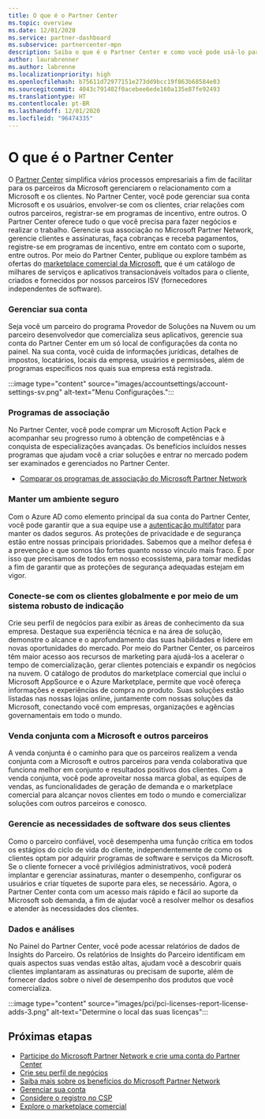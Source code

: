 ```yaml
---
title: O que é o Partner Center
ms.topic: overview
ms.date: 12/01/2020
ms.service: partner-dashboard
ms.subservice: partnercenter-mpn
description: Saiba o que é o Partner Center e como você pode usá-lo para expandir seus negócios
author: laurabrenner
ms.author: labrenne
ms.localizationpriority: high
ms.openlocfilehash: b75611d72977151e273dd9bcc19f863b68584e03
ms.sourcegitcommit: 4043c791402f0acebee6ede160a135e87fe92493
ms.translationtype: HT
ms.contentlocale: pt-BR
ms.lasthandoff: 12/01/2020
ms.locfileid: "96474335"
---
```

# <a name="what-is-partner-center"></a>O que é o Partner Center

O [Partner Center](https://partner.microsoft.com/dashboard/home) simplifica vários processos empresariais a fim de facilitar para os parceiros da Microsoft gerenciarem o relacionamento com a Microsoft e os clientes.   No Partner Center, você pode gerenciar sua conta Microsoft e os usuários, envolver-se com os clientes, criar relações com outros parceiros, registrar-se em programas de incentivo, entre outros. O Partner Center oferece tudo o que você precisa para fazer negócios e realizar o trabalho. Gerencie sua associação no Microsoft Partner Network, gerencie clientes e assinaturas, faça cobranças e receba pagamentos, registre-se em programas de incentivo, entre em contato com o suporte, entre outros. Por meio do Partner Center, publique ou explore também as ofertas do [marketplace comercial da Microsoft](/azure/marketplace), que é um catálogo de milhares de serviços e aplicativos transacionáveis voltados para o cliente, criados e fornecidos por nossos parceiros ISV (fornecedores independentes de software).

### <a name="manage-your-account"></a>Gerenciar sua conta

Seja você um parceiro do programa Provedor de Soluções na Nuvem ou um parceiro desenvolvedor que comercializa seus aplicativos, gerencie sua conta do Partner Center em um só local de configurações da conta no painel.  Na sua conta, você cuida de informações jurídicas, detalhes de impostos, locatários, locais da empresa, usuários e permissões, além de programas específicos nos quais sua empresa está registrada. 

:::image type="content" source="images/accountsettings/account-settings-sv.png" alt-text="Menu Configurações.":::


### <a name="membership-programs"></a>Programas de associação

No Partner Center, você pode comprar um Microsoft Action Pack e acompanhar seu progresso rumo à obtenção de competências e à conquista de especializações avançadas. Os benefícios incluídos nesses programas que ajudam você a criar soluções e entrar no mercado podem ser examinados e gerenciados no Partner Center.

- [Comparar os programas de associação do Microsoft Partner Network](https://partner.microsoft.com/membership/compare-offers) 


### <a name="maintain-a-secure-environment"></a>Manter um ambiente seguro

Com o Azure AD como elemento principal da sua conta do Partner Center, você pode garantir que a sua equipe use a [autenticação multifator](partner-security-requirements-mandating-mfa.md) para manter os dados seguros. As proteções de privacidade e de segurança estão entre nossas principais prioridades. Sabemos que a melhor defesa é a prevenção e que somos tão fortes quanto nosso vínculo mais fraco. É por isso que precisamos de todos em nosso ecossistema, para tomar medidas a fim de garantir que as proteções de segurança adequadas estejam em vigor.

### <a name="connect-with-customers-globally-and-through-a-robust-referral-system"></a>Conecte-se com os clientes globalmente e por meio de um sistema robusto de indicação

Crie seu perfil de negócios para exibir as áreas de conhecimento da sua empresa. Destaque sua experiência técnica e na área de solução, demonstre o alcance e o aprofundamento das suas habilidades e lidere em novas oportunidades do mercado. Por meio do Partner Center, os parceiros têm maior acesso aos recursos de marketing para ajudá-los a acelerar o tempo de comercialização, gerar clientes potenciais e expandir os negócios na nuvem. O catálogo de produtos do marketplace comercial que inclui o Microsoft AppSource e o Azure Marketplace, permite que você ofereça informações e experiências de compra no produto. Suas soluções estão listadas nas nossas lojas online, juntamente com nossas soluções da Microsoft, conectando você com empresas, organizações e agências governamentais em todo o mundo.

### <a name="co-sell-with-microsoft-and-other-partners"></a>Venda conjunta com a Microsoft e outros parceiros

A venda conjunta é o caminho para que os parceiros realizem a venda conjunta com a Microsoft e outros parceiros para venda colaborativa que funciona melhor em conjunto e resultados positivos dos clientes.  Com a venda conjunta, você pode aproveitar nossa marca global, as equipes de vendas, as funcionalidades de geração de demanda e o marketplace comercial para alcançar novos clientes em todo o mundo e comercializar soluções com outros parceiros e conosco.

### <a name="manage-your-customers-software-needs"></a>Gerencie as necessidades de software dos seus clientes

Como o parceiro confiável, você desempenha uma função crítica em todos os estágios do ciclo de vida do cliente, independentemente de como os clientes optam por adquirir programas de software e serviços da Microsoft. Se o cliente fornecer a você privilégios administrativos, você poderá implantar e gerenciar assinaturas, manter o desempenho, configurar os usuários e criar tíquetes de suporte para eles, se necessário. Agora, o Partner Center conta com um acesso mais rápido e fácil ao suporte da Microsoft sob demanda, a fim de ajudar você a resolver melhor os desafios e atender às necessidades dos clientes.

### <a name="data-and-analytics"></a>Dados e análises

No Painel do Partner Center, você pode acessar relatórios de dados de Insights do Parceiro. Os relatórios de Insights do Parceiro identificam em quais aspectos suas vendas estão altas, ajudam você a descobrir quais clientes implantaram as assinaturas ou precisam de suporte, além de fornecer dados sobre o nível de desempenho dos produtos que você comercializa.

:::image type="content" source="images/pci/pci-licenses-report-license-adds-3.png" alt-text="Determine o local das suas licenças":::


## <a name="next-steps"></a>Próximas etapas

- [Participe do Microsoft Partner Network e crie uma conta do Partner Center](mpn-create-a-partner-center-account.md)
- [Crie seu perfil de negócios](create-a-marketing-profile.md)
- [Saiba mais sobre os benefícios do Microsoft Partner Network](mpn-find-benefits.md)
- [Gerenciar sua conta](partner-center-account-setup.md)
- [Considere o registro no CSP](csp-overview.md)
- [Explore o marketplace comercial](csp-commercial-marketplace-overview.md)

